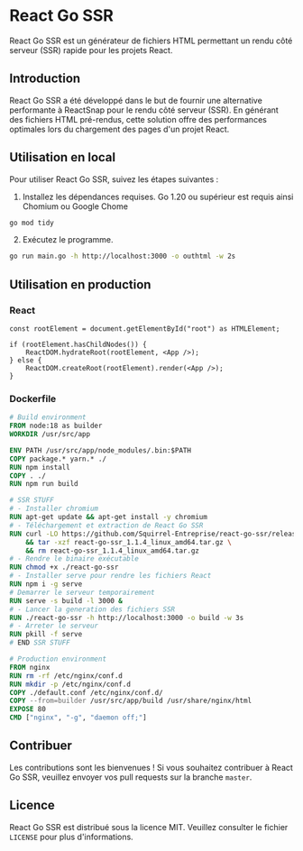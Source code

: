 # React Go SSR

React Go SSR est un générateur de fichiers HTML permettant un rendu côté serveur (SSR) rapide pour les projets React.

## Introduction

React Go SSR a été développé dans le but de fournir une alternative performante à ReactSnap pour le rendu côté serveur (SSR). En générant des fichiers HTML pré-rendus, cette solution offre des performances optimales lors du chargement des pages d'un projet React.

## Utilisation en local

Pour utiliser React Go SSR, suivez les étapes suivantes :

1. Installez les dépendances requises. Go 1.20 ou supérieur est requis ainsi Chomium ou Google Chome

```bash
go mod tidy
```
2. Exécutez le programme.

```bash
go run main.go -h http://localhost:3000 -o outhtml -w 2s
```

## Utilisation en production

### React
```tsx
const rootElement = document.getElementById("root") as HTMLElement;

if (rootElement.hasChildNodes()) {
    ReactDOM.hydrateRoot(rootElement, <App />);
} else {
    ReactDOM.createRoot(rootElement).render(<App />);
}
```

### Dockerfile
```Dockerfile
# Build environment
FROM node:18 as builder
WORKDIR /usr/src/app

ENV PATH /usr/src/app/node_modules/.bin:$PATH
COPY package.* yarn.* ./
RUN npm install
COPY . ./
RUN npm run build

# SSR STUFF
# - Installer chromium
RUN apt-get update && apt-get install -y chromium
# - Téléchargement et extraction de React Go SSR
RUN curl -LO https://github.com/Squirrel-Entreprise/react-go-ssr/releases/download/v1.1.4/react-go-ssr_1.1.4_linux_amd64.tar.gz \
    && tar -xzf react-go-ssr_1.1.4_linux_amd64.tar.gz \
    && rm react-go-ssr_1.1.4_linux_amd64.tar.gz
# - Rendre le binaire exécutable
RUN chmod +x ./react-go-ssr
# - Installer serve pour rendre les fichiers React
RUN npm i -g serve
# Demarrer le serveur temporairement
RUN serve -s build -l 3000 &
# - Lancer la generation des fichiers SSR
RUN ./react-go-ssr -h http://localhost:3000 -o build -w 3s
# - Arreter le serveur
RUN pkill -f serve
# END SSR STUFF

# Production environment
FROM nginx
RUN rm -rf /etc/nginx/conf.d
RUN mkdir -p /etc/nginx/conf.d
COPY ./default.conf /etc/nginx/conf.d/
COPY --from=builder /usr/src/app/build /usr/share/nginx/html
EXPOSE 80
CMD ["nginx", "-g", "daemon off;"]
```

## Contribuer

Les contributions sont les bienvenues ! Si vous souhaitez contribuer à React Go SSR, veuillez envoyer vos pull requests sur la branche `master`.

## Licence

React Go SSR est distribué sous la licence MIT. Veuillez consulter le fichier `LICENSE` pour plus d'informations.